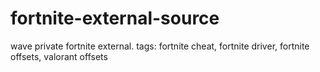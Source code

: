# fortnite-external-source
wave private fortnite external. tags: fortnite cheat, fortnite driver, fortnite offsets, valorant offsets
